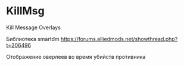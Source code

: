 # KillMsg
Kill Message Overlays

Библиотека smartdm https://forums.alliedmods.net/showthread.php?t=206496

Отображение оверлеев во время убийств противника
